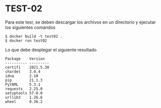 # TEST-02

Para este tesr, se deben descargar los archivos en un directorio y ejecutar los siguientes comandos

```
$ docker build -t test02 .
$ docker run test02
```


Lo que debe desplegar el siguiente resultado

```
Package    Version
---------- ---------
certifi    2021.5.30
chardet    3.0.4
idna       2.10
pip        21.1.3
PyYAML     5.3.1
requests   2.25.0
setuptools 57.0.0
urllib3    1.26.6
wheel      0.36.2
```

